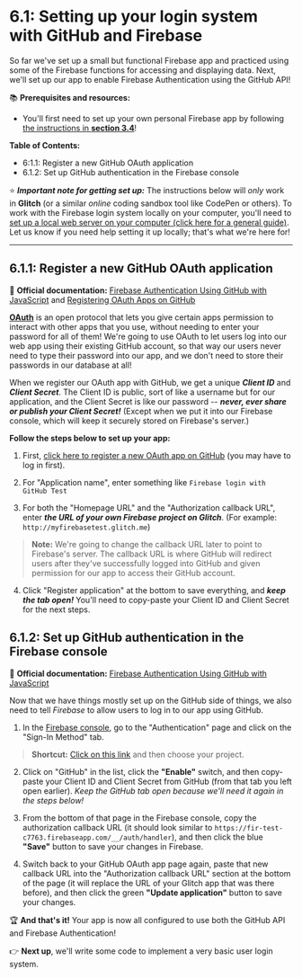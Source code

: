 # 6.1: Setting up your login system with GitHub and Firebase

So far we've set up a small but functional Firebase app and practiced using some of the Firebase functions for accessing and displaying data. Next, we'll set up our app to enable Firebase Authentication using the GitHub API!

📚 **Prerequisites and resources:**

  - You'll first need to set up your own personal Firebase app by following [the instructions in **section 3.4**](https://github.com/LearnTeachCode/intro-javascript-class/blob/master/week-3/3-4-firebase-setup.md)!

**Table of Contents:**

  - 6:1.1: Register a new GitHub OAuth application
  - 6.1.2: Set up GitHub authentication in the Firebase console

:star: ***Important note for getting set up:*** The instructions below will *only* work in **Glitch** (or a similar *online* coding sandbox tool like CodePen or others). To work with the Firebase login system locally on your computer, you'll need to [set up a local web server on your computer (click here for a general guide)](https://gist.github.com/jgravois/5e73b56fa7756fd00b89). Let us know if you need help setting it up locally; that's what we're here for!

<hr/>

## 6.1.1: Register a new GitHub OAuth application

📑 **Official documentation:** [Firebase Authentication Using GitHub with JavaScript](https://firebase.google.com/docs/auth/web/github-auth) and [Registering OAuth Apps on GitHub](https://developer.github.com/apps/building-integrations/setting-up-and-registering-oauth-apps/registering-oauth-apps/)

[**OAuth**](https://oauth.net/) is an open protocol that lets you give certain apps permission to interact with other apps that you use, without needing to enter your password for all of them! We're going to use OAuth to let users log into our web app using their existing GitHub account, so that way our users never need to type their password into our app, and we don't need to store their passwords in our database at all!

When we register our OAuth app with GitHub, we get a unique ***Client ID*** and ***Client Secret***. The Client ID is public, sort of like a username but for our application, and the Client Secret is like our password --
 ***never, ever share or publish your Client Secret!*** (Except when we put it into our Firebase console, which will keep it securely stored on Firebase's server.)

**Follow the steps below to set up your app:**

  1. First, [click here to register a new OAuth app on GitHub](https://github.com/settings/applications/new) (you may have to log in first).

  2. For "Application name", enter something like `Firebase login with GitHub Test`

  3. For both the "Homepage URL" and the "Authorization callback URL", enter ***the URL of your own Firebase project on Glitch***. (For example: `http://myfirebasetest.glitch.me`)

  > **Note:** We're going to change the callback URL later to point to Firebase's server. The callback URL is where GitHub will redirect users after they've successfully logged into GitHub and given permission for our app to access their GitHub account.

  4. Click "Register application" at the bottom to save everything, and ***keep the tab open!*** You'll need to copy-paste your Client ID and Client Secret for the next steps.


## 6.1.2: Set up GitHub authentication in the Firebase console

📑 **Official documentation:** [Firebase Authentication Using GitHub with JavaScript](https://firebase.google.com/docs/auth/web/github-auth)

Now that we have things mostly set up on the GitHub side of things, we also need to tell *Firebase* to allow users to log in to our app using GitHub.

  1. In the [Firebase console](https://console.firebase.google.com/), go to the "Authentication" page and click on the "Sign-In Method" tab.

  > **Shortcut:** [Click on this link](https://console.firebase.google.com/project/_/authentication/providers) and then choose your project.

  2. Click on "GitHub" in the list, click the **"Enable"** switch, and then copy-paste your Client ID and Client Secret from GitHub (from that tab you left open earlier). *Keep the GitHub tab open because we'll need it again in the steps below!*

  3. From the bottom of that page in the Firebase console, copy the authorization callback URL (it should look similar to `https://fir-test-c7763.firebaseapp.com/__/auth/handler`), and then click the blue **"Save"** button to save your changes in Firebase.

  4. Switch back to your GitHub OAuth app page again, paste that new callback URL into the "Authorization callback URL" section at the bottom of the page (it will replace the URL of your Glitch app that was there before), and then click the green **"Update application"** button to save your changes.

</hr>

:trophy: **And that's it!** Your app is now all configured to use both the GitHub API and Firebase Authentication!

:point_right: **Next up**, we'll write some code to implement a very basic user login system.
